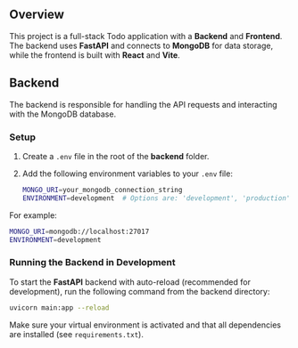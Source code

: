 ## Overview

This project is a full-stack Todo application with a **Backend** and **Frontend**. The backend uses **FastAPI** and connects to **MongoDB** for data storage, while the frontend is built with **React** and **Vite**.

## Backend

The backend is responsible for handling the API requests and interacting with the MongoDB database.

### Setup

1. Create a `.env` file in the root of the **backend** folder.
2. Add the following environment variables to your `.env` file:

   ```bash
   MONGO_URI=your_mongodb_connection_string
   ENVIRONMENT=development  # Options are: 'development', 'production' or 'testing' this affects logginglevel
   ```

For example:

```bash
MONGO_URI=mongodb://localhost:27017
ENVIRONMENT=development
```

### Running the Backend in Development

To start the **FastAPI** backend with auto-reload (recommended for development), run the following command from the backend directory:

```bash
uvicorn main:app --reload
```

Make sure your virtual environment is activated and that all dependencies are installed (see `requirements.txt`).
